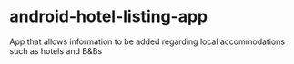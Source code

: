 # android-hotel-listing-app
App that allows information to be added regarding local accommodations such as hotels and B&amp;Bs
